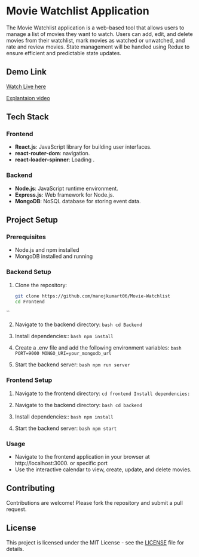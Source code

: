 # Movie Watchlist Application 


The Movie Watchlist application is a web-based tool that allows users to manage a list of movies they want to watch. Users can add, edit, and delete movies from their watchlist, mark movies as watched or unwatched, and rate and review movies. State management will be handled using Redux to ensure efficient and predictable state updates.

## Demo Link

[Watch Live here](https://movie-watchlist-ocd9.vercel.app/)

[Explantaion video]()

## Tech Stack

### Frontend

- **React.js**: JavaScript library for building user interfaces.
- **react-router-dom**: navigation.
- **react-loader-spinner**: Loading .

### Backend

- **Node.js**: JavaScript runtime environment.
- **Express.js**: Web framework for Node.js.
- **MongoDB**: NoSQL database for storing event data.


## Project Setup

### Prerequisites

- Node.js and npm installed
- MongoDB installed and running

### Backend Setup

1. Clone the repository:
   ``` bash
   git clone https://github.com/manojkumart06/Movie-Watchlist
   cd Frontend
  ``
  
2. Navigate to the backend directory:
   `` bash
      cd Backend
   ``

3. Install dependencies::
   `` bash
      npm install
   ``
   
4. Create a .env file and add the following environment variables:
  `` bash
      PORT=9000
      MONGO_URI=your_mongodb_url
   ``
5. Start the backend server:
    `` bash
      npm run server
   ``
   
### Frontend Setup

1. Navigate to the frontend directory:
  ``
  cd frontend
  Install dependencies:
  ``

2. Navigate to the backend directory:
   `` bash
      cd backend
   ``
   
3. Install dependencies::
   `` bash
      npm install
   ``

4. Start the backend server:
    `` bash
      npm start
   ``


### Usage
- Navigate to the frontend application in your browser at http://localhost:3000. or specific port
- Use the interactive calendar to view, create, update, and delete movies.

## Contributing
Contributions are welcome! Please fork the repository and submit a pull request.

## License
This project is licensed under the MIT License - see the [LICENSE](LICENSE) file for details.

